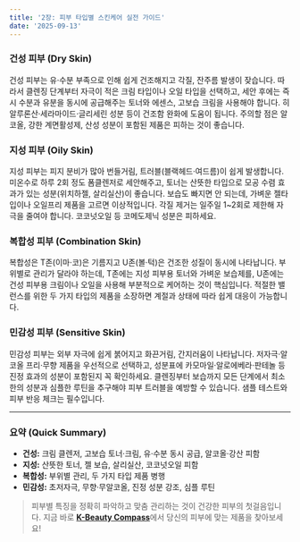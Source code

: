 ```yaml
---
title: '2장: 피부 타입별 스킨케어 실전 가이드'
date: '2025-09-13'
---
```


### 건성 피부 (Dry Skin)
건성 피부는 유·수분 부족으로 인해 쉽게 건조해지고 각질, 잔주름 발생이 잦습니다. 따라서 클렌징 단계부터 자극이 적은 크림 타입이나 오일 타입을 선택하고, 세안 후에는 즉시 수분과 유분을 동시에 공급해주는 토너와 에센스, 고보습 크림을 사용해야 합니다. 히알루론산·세라마이드·글리세린 성분 등이 건조함 완화에 도움이 됩니다. 주의할 점은 알코올, 강한 계면활성제, 산성 성분이 포함된 제품은 피하는 것이 좋습니다.

### 지성 피부 (Oily Skin)
지성 피부는 피지 분비가 많아 번들거림, 트러블(블랙헤드·여드름)이 쉽게 발생합니다. 미온수로 하루 2회 정도 폼클렌저로 세안해주고, 토너는 산뜻한 타입으로 모공 수렴 효과가 있는 성분(위치하젤, 살리실산)이 좋습니다. 보습도 빠지면 안 되는데, 가벼운 젤타입이나 오일프리 제품을 고르면 이상적입니다. 각질 제거는 일주일 1~2회로 제한해 자극을 줄여야 합니다. 코코넛오일 등 코메도제닉 성분은 피하세요.

### 복합성 피부 (Combination Skin)
복합성은 T존(이마·코)은 기름지고 U존(볼·턱)은 건조한 성질이 동시에 나타납니다. 부위별로 관리가 달라야 하는데, T존에는 지성 피부용 토너와 가벼운 보습제를, U존에는 건성 피부용 크림이나 오일을 사용해 부분적으로 케어하는 것이 핵심입니다. 적절한 밸런스를 위한 두 가지 타입의 제품을 소장하면 계절과 상태에 따라 쉽게 대응이 가능합니다.

### 민감성 피부 (Sensitive Skin)
민감성 피부는 외부 자극에 쉽게 붉어지고 화끈거림, 간지러움이 나타납니다. 저자극·알코올 프리·무향 제품을 우선적으로 선택하고, 성분표에 카모마일·알로에베라·판테놀 등 진정 효과의 성분이 포함된지 꼭 확인하세요. 클렌징부터 보습까지 모든 단계에서 최소한의 성분과 심플한 루틴을 추구해야 피부 트러블을 예방할 수 있습니다. 샘플 테스트와 피부 반응 체크는 필수입니다.

---

### 요약 (Quick Summary)
- **건성:** 크림 클렌저, 고보습 토너·크림, 유·수분 동시 공급, 알코올·강산 피함
- **지성:** 산뜻한 토너, 젤 보습, 살리실산, 코코넛오일 피함
- **복합성:** 부위별 관리, 두 가지 타입 제품 병행
- **민감성:** 초저자극, 무향·무알코올, 진정 성분 강조, 심플 루틴

> 피부별 특징을 정확히 파악하고 맞춤 관리하는 것이 건강한 피부의 첫걸음입니다. 지금 바로 [**K-Beauty Compass**](https://k-beauty-compass-web.vercel.app/)에서 당신의 피부에 맞는 제품을 찾아보세요!
